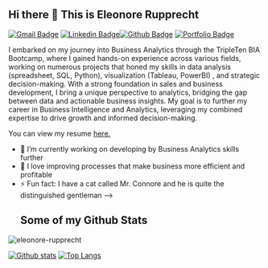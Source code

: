 ## Hi there 👋 This is Eleonore Rupprecht

[![Gmail Badge](https://img.shields.io/badge/-eleonore.vrupprecht@gmail.com-c14438?style=flat&logo=Gmail&logoColor=white&link=mailto:eleonore.vrupprecht@gmail.com)](mailto:eleonore.vrupprecht@gmail.com) 
[![Linkedin Badge](https://img.shields.io/badge/-linkedin.com/in/eleonorerupprecht-0072b1?style=flat&logo=Linkedin&logoColor=white&link=https://www.linkedin.com/in/linkedin.com/in/eleonorerupprecht/)](https://www.linkedin.com/in/linkedin.com/in/eleonorerupprecht/)[![Github Badge](https://img.shields.io/badge/-eleonore-rupprecht-grey?style=flat&logo=github&logoColor=white&link=https://github.com/eleonore-rupprecht/)](https://www.github.com/eleonore-rupprecht/) [![Portfolio Badge](https://img.shields.io/badge/portfolio-web-blue?style=flat&link=https://github.com/eleonore-rupprecht/TripleTen--Project-Portfolio/)](https://github.com/eleonore-rupprecht/TripleTen--Project-Portfolio/) 
<p align='left'>I embarked on my journey into Business Analytics through the TripleTen BIA Bootcamp, where I gained hands-on experience across various fields, working on numerous projects that honed my skills in data analysis (spreadsheet, SQL, Python), visualization (Tableau, PowerBI) , and strategic decision-making. With a strong foundation in sales and business development, I bring a unique perspective to analytics, bridging the gap between data and actionable business insights. My goal is to further my career in Business Intelligence and Analytics, leveraging my combined expertise to drive growth and informed decision-making.</p><p align='left'> You can view my resume <a href='tbd ' target=_blank><u>here</u>.</a></p>

- 🔭 I’m currently working on developing by Business Analytics skills further
- 🌱 I love improving processes that make business more efficient and profitable
- ⚡ Fun fact:  I have a cat called Mr. Connore and he is quite the distinguished gentleman 
-->
  ## Some of my Github Stats
<p align=left> <img src=https://komarev.com/ghpvc/?username=eleonore-rupprecht alt=eleonore-rupprecht /> </p>

[![Github stats](https://github-readme-stats.vercel.app/api?username=eleonore-rupprecht&show_icons=true&include_all_commits=true)](https://github.com/eleonore-rupprecht/github-readme-stats)
[![Top Langs](https://github-readme-stats.vercel.app/api/top-langs/?username=eleonore-rupprecht&layout=compact)](https://github.com/eleonore-rupprecht/github-readme-stats)
